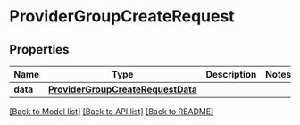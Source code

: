 # ProviderGroupCreateRequest

## Properties
Name | Type | Description | Notes
------------ | ------------- | ------------- | -------------
**data** | [**ProviderGroupCreateRequestData**](ProviderGroupCreateRequestData.md) |  | 

[[Back to Model list]](../README.md#documentation-for-models) [[Back to API list]](../README.md#documentation-for-api-endpoints) [[Back to README]](../README.md)

